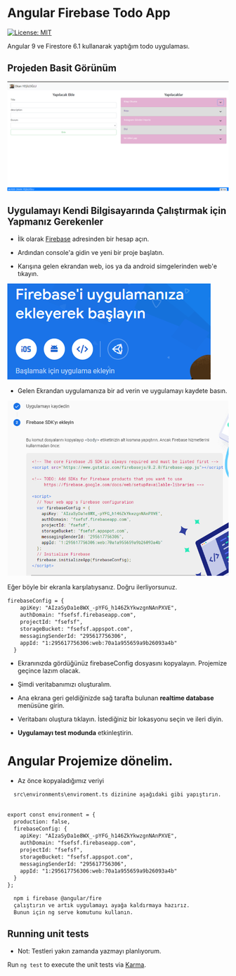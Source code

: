 # Angular Firebase Todo App

[![License: MIT](https://img.shields.io/badge/License-MIT-yellow.svg)](https://opensource.org/licenses/MIT) 


Angular 9 ve Firestore 6.1 kullanarak yaptığım todo uygulaması. 

## Projeden Basit Görünüm

![Uygulamadan görsel](todoapp.PNG)

## Uygulamayı Kendi Bilgisayarında Çalıştırmak için Yapmanız Gerekenler

- İlk olarak [Firebase](https://firebase.google.com/) adresinden bir hesap açın.

- Ardından console'a gidin ve yeni bir proje başlatın. 

- Karışına gelen ekrandan web, ios ya da android simgelerinden web'e tıkayın.

![BaslamaEkrani](baslamaEkrani.PNG)

- Gelen Ekrandan uygulamanıza bir ad verin ve uygulamayı kaydete basın.


![Firebase](firebase.PNG)

Eğer böyle bir ekranla karşılatıysanız. Doğru ilerliyorsunuz.

````
firebaseConfig = {
    apiKey: "AIzaSyDa1e8WX_-pYFG_h146ZkYkwzgnNAnPXVE",
    authDomain: "fsefsf.firebaseapp.com",
    projectId: "fsefsf",
    storageBucket: "fsefsf.appspot.com",
    messagingSenderId: "295617756306",
    appId: "1:295617756306:web:70a1a955659a9b26093a4b"
  }

````

- Ekranınızda gördüğünüz firebaseConfig dosyasını kopyalayın. Projemize geçince lazım olacak.

- Şimdi veritabanımızı oluşturalım.

- Ana ekrana geri geldiğinizde sağ tarafta bulunan **realtime database** menüsüne girin.

- Veritabanı oluştura tıklayın. İstediğiniz bir lokasyonu seçin ve ileri diyin.

- **Uygulamayı test modunda** etkinleştirin.

# Angular Projemize dönelim.

- Az önce kopyaladığımız veriyi 

````
  src\environments\enviroment.ts dizinine aşağıdaki gibi yapıştırın.
  
````

````
export const environment = {
  production: false,
  firebaseConfig: {
    apiKey: "AIzaSyDa1e8WX_-pYFG_h146ZkYkwzgnNAnPXVE",
    authDomain: "fsefsf.firebaseapp.com",
    projectId: "fsefsf",
    storageBucket: "fsefsf.appspot.com",
    messagingSenderId: "295617756306",
    appId: "1:295617756306:web:70a1a955659a9b26093a4b"
  }
};
````

````
  npm i firebase @angular/fire 
  çalıştırın ve artık uygulamayı ayağa kaldırmaya hazırız.
  Bunun için ng serve komutunu kullanın. 
````

## Running unit tests

- Not: Testleri yakın zamanda yazmayı planlıyorum.

Run `ng test` to execute the unit tests via [Karma](https://karma-runner.github.io).

